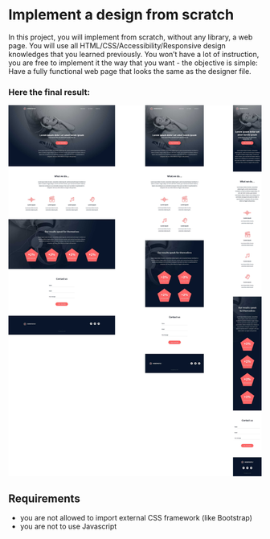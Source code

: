 # Implement a design from scratch
<p>In this project, you will implement from scratch, without any library, a web page. You will use all HTML/CSS/Accessibility/Responsive design knowledges that you learned previously.
You won’t have a lot of instruction, you are free to implement it the way that you want - the objective is simple: Have a fully functional web page that looks the same as the designer file.</p>
<h3> Here the final result: </h3>
<img src="images/img 1.jpg" alt="Headphones" title="Headphones"> 

<h2> Requirements </h2>
<ul> 
    <li> you are not allowed to import external CSS framework (like Bootstrap) </li>
    <li> you are not to use Javascript </il>
</ul>


